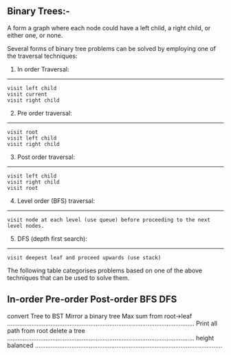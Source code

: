 Binary Trees:-
-------------

A form a graph where each node could have a left child, a right child, or either one, or none.

Several forms of binary tree problems can be solved by employing one of the traversal techniques:

1. In order Traversal:
---------------------
    visit left child
    visit current
    visit right child

2. Pre order traversal:
----------------------
    visit root
    visit left child
    visit right child

3. Post order traversal:
------------------------
    visit left child
    visit right child
    visit root

4. Level order (BFS) traversal:
------------------------------
    visit node at each level (use queue) before proceeding to the next level nodes.

5. DFS (depth first search):
----------------------------
    visit deepest leaf and proceed upwards (use stack)

The following table categorises problems based on one of the above techniques that can be used to
solve them.

In-order                    Pre-order                   Post-order                  BFS                 DFS
------------------------------------------------------------------------------------------------------------
convert Tree to BST         Mirror a binary tree        Max sum from root->leaf     
............................................................................................................
                            Print all path from root    delete a tree
............................................................................................................
                                                        height balanced
............................................................................................................

